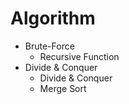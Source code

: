 # Algorithm
<ul>
  <li>Brute-Force<ul>
    <li>Recursive Function</li>
  </ul></li>
  
  <li>Divide & Conquer<ul>
    <li>Divide & Conquer</li>
    <li>Merge Sort</li>
  </ul></li>
</ul>
